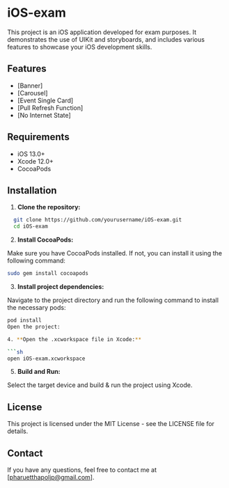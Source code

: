 
# iOS-exam

This project is an iOS application developed for exam purposes. It demonstrates the use of UIKit and storyboards, and includes various features to showcase your iOS development skills.

## Features

- [Banner]
- [Carousel]
- [Event Single Card]
- [Pull Refresh Function]
- [No Internet State]

## Requirements

- iOS 13.0+
- Xcode 12.0+
- CocoaPods

## Installation

1. **Clone the repository:**

 ```sh
   git clone https://github.com/yourusername/iOS-exam.git
   cd iOS-exam
   ```

   
2. **Install CocoaPods:**

Make sure you have CocoaPods installed. If not, you can install it using the following command:

   ```sh
  sudo gem install cocoapods
  ```

3. **Install project dependencies:**

Navigate to the project directory and run the following command to install the necessary pods:

  ```sh
  pod install
  Open the project:

4. **Open the .xcworkspace file in Xcode:**

  ```sh
  open iOS-exam.xcworkspace
  ```

5. **Build and Run:**

Select the target device and build & run the project using Xcode.

## License

This project is licensed under the MIT License - see the LICENSE file for details.

## Contact

If you have any questions, feel free to contact me at [pharuetthapoljp@gmail.com].






